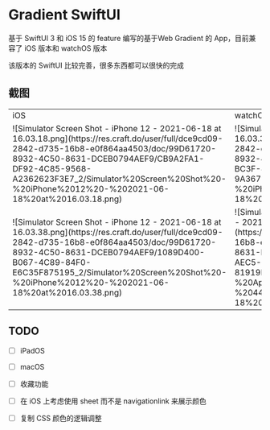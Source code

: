 # Gradient SwiftUI

基于 SwiftUI 3 和 iOS 15 的 feature 编写的基于Web Gradient 的 App，目前兼容了 iOS 版本和 watchOS 版本

该版本的 SwiftUI 比较完善，很多东西都可以很快的完成

## 截图

<table>
<tr>
<td>iOS</td>
<td>watchOS</td>
</tr>
<tr>
<td>
![Simulator Screen Shot - iPhone 12 - 2021-06-18 at 16.03.18.png](https://res.craft.do/user/full/dce9cd09-2842-d735-16b8-e0f864aa4503/doc/99D61720-8932-4C50-8631-DCEB0794AEF9/CB9A2FA1-DF92-4C85-9568-A2362623F3E7_2/Simulator%20Screen%20Shot%20-%20iPhone%2012%20-%202021-06-18%20at%2016.03.18.png)
</td>
<td>
![Simulator Screen Shot - iPhone 12 - 2021-06-18 at 16.03.34.png](https://res.craft.do/user/full/dce9cd09-2842-d735-16b8-e0f864aa4503/doc/99D61720-8932-4C50-8631-DCEB0794AEF9/C7E9FA49-BC3F-482A-B6AE-9A367E401355_2/Simulator%20Screen%20Shot%20-%20iPhone%2012%20-%202021-06-18%20at%2016.03.34.png)
</td>
</tr>
<tr>
<td>
![Simulator Screen Shot - iPhone 12 - 2021-06-18 at 16.03.38.png](https://res.craft.do/user/full/dce9cd09-2842-d735-16b8-e0f864aa4503/doc/99D61720-8932-4C50-8631-DCEB0794AEF9/1089D400-B067-4C89-84F0-E6C35F875195_2/Simulator%20Screen%20Shot%20-%20iPhone%2012%20-%202021-06-18%20at%2016.03.38.png)
</td>
<td>
![Simulator Screen Shot - Apple Watch Series 6 - 44mm - 2021-06-18 at 16.03.24.png](https://res.craft.do/user/full/dce9cd09-2842-d735-16b8-e0f864aa4503/doc/99D61720-8932-4C50-8631-DCEB0794AEF9/1ED16F46-5300-4911-AEC5-81919D2E324A_2/Simulator%20Screen%20Shot%20-%20Apple%20Watch%20Series%206%20-%2044mm%20-%202021-06-18%20at%2016.03.24.png)
</td>
<td>
![Simulator Screen Shot - Apple Watch Series 6 - 44mm - 2021-06-18 at 16.03.26.png](https://res.craft.do/user/full/dce9cd09-2842-d735-16b8-e0f864aa4503/doc/99D61720-8932-4C50-8631-DCEB0794AEF9/91EE6298-B308-4EFD-97E9-B58A7C8E18BA_2/Simulator%20Screen%20Shot%20-%20Apple%20Watch%20Series%206%20-%2044mm%20-%202021-06-18%20at%2016.03.26.png)
</td>
</tr>
</table>


## TODO

- [ ] iPadOS
- [ ] macOS
- [ ] 收藏功能
- [ ] 在 iOS 上考虑使用 sheet 而不是 navigationlink 来展示颜色
- [ ] 复制 CSS 颜色的逻辑调整

